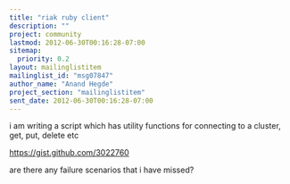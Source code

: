 ```yaml
---
title: "riak ruby client"
description: ""
project: community
lastmod: 2012-06-30T00:16:28-07:00
sitemap:
  priority: 0.2
layout: mailinglistitem
mailinglist_id: "msg07847"
author_name: "Anand Hegde"
project_section: "mailinglistitem"
sent_date: 2012-06-30T00:16:28-07:00
---
```



i am writing a script which has utility functions for connecting to a
cluster, get, put, delete etc


https://gist.github.com/3022760

are there any failure scenarios that i have missed?
